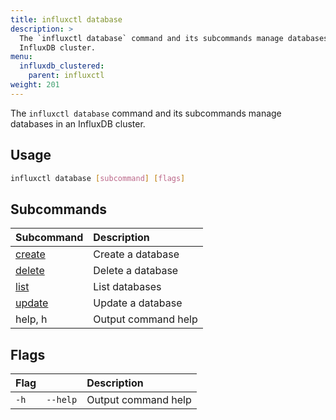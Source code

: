 ```yaml
---
title: influxctl database
description: >
  The `influxctl database` command and its subcommands manage databases in an
  InfluxDB cluster.
menu:
  influxdb_clustered:
    parent: influxctl
weight: 201
---
```


The `influxctl database` command and its subcommands manage databases in an
InfluxDB cluster.

## Usage

```sh
influxctl database [subcommand] [flags]
```

## Subcommands

| Subcommand                                                                   | Description         |
| :--------------------------------------------------------------------------- | :------------------ |
| [create](/influxdb/clustered/reference/cli/influxctl/database/create/) | Create a database   |
| [delete](/influxdb/clustered/reference/cli/influxctl/database/delete/) | Delete a database   |
| [list](/influxdb/clustered/reference/cli/influxctl/database/list/)     | List databases      |
| [update](/influxdb/clustered/reference/cli/influxctl/database/update/)   | Update a database   |
| help, h                                                                      | Output command help |

## Flags

| Flag |          | Description         |
| :--- | :------- | :------------------ |
| `-h` | `--help` | Output command help |
